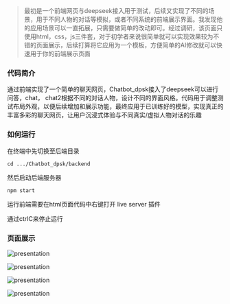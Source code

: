 > 最初是一个前端网页与deepseek接入用于测试，后续又实现了不同的场景，用于不同人物的对话等模拟，或者不同系统的前端展示界面。我发现他的应用场景可以一直拓展，只需要做简单的改动即可。经过调研，该页面只使用html，css，js三件套，对于初学者来说很简单就可以实现效果较为不错的页面展示，后续打算将它应用为一个模板，方便简单的AI修改就可以快速用于你的前端展示页面

### 代码简介
通过前端实现了一个简单的聊天网页，Chatbot_dpsk接入了deepseek可以进行问答，chat， chat2根据不同的对话人物，设计不同的界面风格。代码用于调整测试布局外观，以便后续增加和展示功能，最终应用于已训练好的模型，实现真正的丰富多彩的聊天网页，让用户沉浸式体验与不同真实/虚拟人物对话的乐趣
### 如何运行
在终端中先切换至后端目录
```
cd .../Chatbot_dpsk/backend
```
然后启动后端服务器
```
npm start
```
运行前端需要在html页面代码中右键打开 live server 插件

通过ctrlC来停止运行

### 页面展示
![presentation](Chatbot_dpsk/frontend/images/web1.png)

![presentation](Chatbot_dpsk/frontend/images/anst.png)

![presentation](Chatbot_dpsk/frontend/images/web2.png)

![presentation](Chatbot_dpsk/frontend/images/web3.png)
